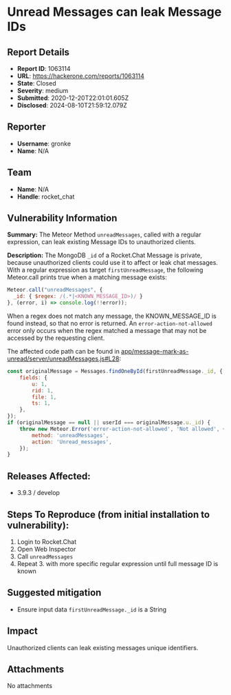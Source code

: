 # Unread Messages can leak Message IDs

## Report Details
- **Report ID**: 1063114
- **URL**: https://hackerone.com/reports/1063114
- **State**: Closed
- **Severity**: medium
- **Submitted**: 2020-12-20T22:01:01.605Z
- **Disclosed**: 2024-08-10T21:59:12.079Z

## Reporter
- **Username**: gronke
- **Name**: N/A

## Team
- **Name**: N/A
- **Handle**: rocket_chat

## Vulnerability Information
**Summary:** The Meteor Method `unreadMessages`, called with a regular expression, can leak existing Message IDs to unauthorized clients.

**Description:**
The MongoDB `_id` of a Rocket.Chat Message is private, because unauthorized clients could use it to affect or leak chat messages. With a regular expression as target `firstUnreadMessage`, the following Meteor.call prints true when a matching message exists:

```javascript
Meteor.call("unreadMessages", {
  _id: { $regex: /(.*|<KNOWN_MESSAGE_ID>)/ }
}, (error, i) => console.log(!!error));
```

When a regex does not match any message, the KNOWN_MESSAGE_ID is found instead, so that no error is returned. An `error-action-not-allowed` error only occurs when the regex matched a message that may not be accessed by the requesting client.

The affected code path can be found in [app/message-mark-as-unread/server/unreadMessages.js#L28](https://github.com/RocketChat/Rocket.Chat/blob/2de9b867eee43acfb3012faeb9a2a69f62f54776/app/message-mark-as-unread/server/unreadMessages.js#L28):

```javascript
const originalMessage = Messages.findOneById(firstUnreadMessage._id, {
	fields: {
		u: 1,
		rid: 1,
		file: 1,
		ts: 1,
	},
});
if (originalMessage == null || userId === originalMessage.u._id) {
	throw new Meteor.Error('error-action-not-allowed', 'Not allowed', {
		method: 'unreadMessages',
		action: 'Unread_messages',
	});
}
```

## Releases Affected:

  * 3.9.3 / develop

## Steps To Reproduce (from initial installation to vulnerability):

  1. Login to Rocket.Chat
  2. Open Web Inspector
  3. Call `unreadMessages`
  4. Repeat 3. with more specific regular expression until full message ID is known

## Suggested mitigation

  * Ensure input data `firstUnreadMessage._id` is a String

## Impact

Unauthorized clients can leak existing messages unique identifiers.

## Attachments
No attachments
